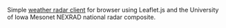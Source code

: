Simple [weather radar client](index.html) for browser using Leaflet.js and the University of Iowa Mesonet NEXRAD national radar composite.
